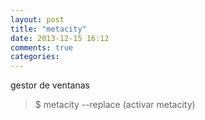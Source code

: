 ```yaml
---
layout: post
title: "metacity"
date: 2013-12-15 16:12
comments: true
categories: 
---
```

gestor de ventanas

>$ metacity --replace (activar metacity)

